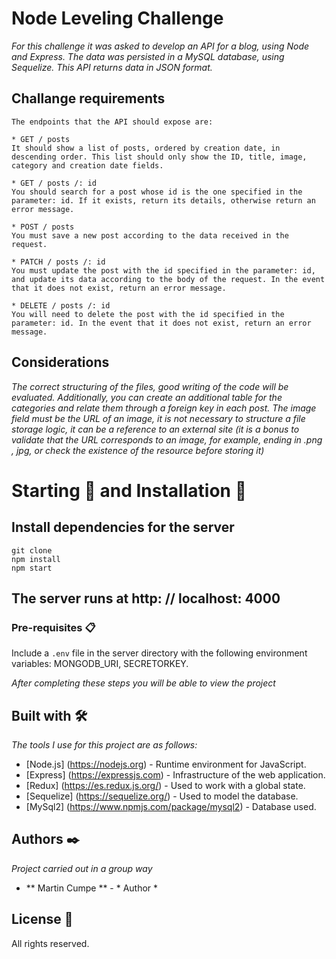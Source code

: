 # Node Leveling Challenge

_For this challenge it was asked to develop an API for a blog, using Node and Express. The data was persisted in a MySQL database, using Sequelize. This API returns data in JSON format._

## Challange requirements
```
The endpoints that the API should expose are:

* GET / posts
It should show a list of posts, ordered by creation date, in descending order. This list should only show the ID, title, image, category and creation date fields.

* GET / posts /: id
You should search for a post whose id is the one specified in the parameter: id. If it exists, return its details, otherwise return an error message.

* POST / posts
You must save a new post according to the data received in the request.

* PATCH / posts /: id
You must update the post with the id specified in the parameter: id, and update its data according to the body of the request. In the event that it does not exist, return an error message.

* DELETE / posts /: id
You will need to delete the post with the id specified in the parameter: id. In the event that it does not exist, return an error message.
```

## Considerations
_The correct structuring of the files, good writing of the code will be evaluated.
Additionally, you can create an additional table for the categories and relate them through a foreign key in each post.
The image field must be the URL of an image, it is not necessary to structure a file storage logic, it can be a reference to an external site (it is a bonus to validate that the URL corresponds to an image, for example, ending in .png , jpg, or check the existence of the resource before storing it)_


# Starting 🚀 and Installation 🔧
## Install dependencies for the server
```
git clone
npm install
npm start
```

## The server runs at http: // localhost: 4000 


### Pre-requisites 📋

Include a `.env` file in the server directory with the following environment variables: MONGODB_URI, SECRETORKEY.


_After completing these steps you will be able to view the project_


## Built with 🛠️

_The tools I use for this project are as follows:_
* [Node.js] (https://nodejs.org) - Runtime environment for JavaScript.
* [Express] (https://expressjs.com) - Infrastructure of the web application.
* [Redux] (https://es.redux.js.org/) - Used to work with a global state.
* [Sequelize] (https://sequelize.org/) - Used to model the database.
* [MySql2] (https://www.npmjs.com/package/mysql2) - Database used.


## Authors ✒️

_Project carried out in a group way_

* ** Martin Cumpe ** - * Author *

## License 📄

All rights reserved.

